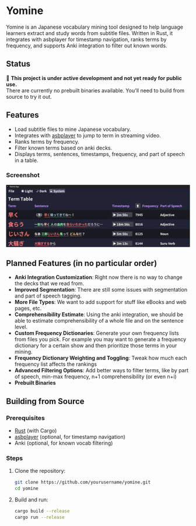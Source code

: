 # Yomine

Yomine is an Japanese vocabulary mining tool designed to help language learners extract and study words from subtitle files. Written in Rust, it integrates with asbplayer for timestamp navigation, ranks terms by frequency, and supports Anki integration to filter out known words.

## Status

🚧 **This project is under active development and not yet ready for public use.**  
There are currently no prebuilt binaries available. You'll need to build from source to try it out.

## Features

- Load subtitle files to mine Japanese vocabulary.
- Integrates with [asbplayer](https://github.com/killergerbah/asbplayer) to jump to term in streaming video.
- Ranks terms by frequency.
- Filter known terms based on anki decks.
- Displays terms, sentences, timestamps, frequency, and part of speech in a table.

### Screenshot

![Yomine UI](screenshot.png)

## Planned Features (in no particular order)

- **Anki Integration Customization**: Right now there is no way to change the decks that we read from.
- **Improved Segmentation**: There are still some issues with segmentation and part of speech tagging.
- **More File Types**: We want to add support for stuff like eBooks and web pages, etc.
- **Comprehensibility Estimate**: Using the anki integration, we should be able to estimate comprehensibility of a whole file and on the sentence level.
- **Custom Frequency Dictionaries**: Generate your own frequency lists from files you pick. For example you may want to generate a frequency dictionary for a certain show and then prioritize those terms in your mining.
- **Frequency Dictionary Weighting and Toggling**: Tweak how much each frequency list affects the rankings
- **Advanced Filtering Options**: Add better ways to filter terms, like by part of speech, min-max frequency, n+1 comprehensibility (or even n+i)
- **Prebuilt Binaries**

## Building from Source

### Prerequisites

- [Rust](https://www.rust-lang.org/tools/install) (with Cargo)
- [asbplayer](https://github.com/killergerbah/asbplayer) (optional, for timestamp navigation)
- Anki (optional, for known vocab filtering)

### Steps

1. Clone the repository:
   ```bash
   git clone https://github.com/yourusername/yomine.git
   cd yomine

2. Build and run:
    ```bash
    cargo build --release
    cargo run --release